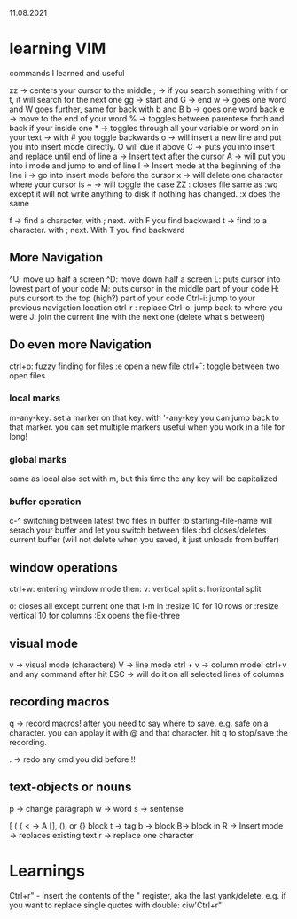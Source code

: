 11.08.2021

# learning VIM



commands I learned and useful


zz -> centers your cursor to the middle
; -> if you search something with f or t, it will search for the next one
gg -> start and G -> end
w -> goes one word and W goes further, same for back with b and B
b -> goes one word back
e -> move to the end of your word
% -> toggles between parentese forth and back if your inside one
\* -> toggles through all your variable or word on in your text -> with  # you toggle backwards
o -> will insert a new line and put you into insert mode directly. O will due it above
C -> puts you into insert and replace until end of line
a -> Insert text after the cursor
A -> will put you into i mode and jump to end of line
I -> Insert mode at the beginning of the line
i -> go into insert mode before the cursor
x -> will delete one character where your cursor is
~ -> will toggle the case
ZZ : closes file same as :wq except it will not write anything to disk if nothing has changed. :x does the same

f -> find a character, with ; next. with F you find backward
t -> find to a character. with ; next. With T you find backward

## More Navigation
^U: move up half a screen
^D: move down half a screen
L: puts cursor into lowest part of your code
M: puts cursor in the middle part of your code
H: puts cursort to the top (high?) part of your code
Ctrl-i: jump to your previous navigation location
ctrl-r : replace
Ctrl-o: jump back to where you were
J: join the current line with the next one (delete what's between)

## Do even more Navigation
ctrl+p: fuzzy finding for files
:e open a new file
ctrl+ˆ: toggle between two open files 
### local marks
m-any-key: set a marker on that key. with '-any-key you can jump back to that marker. you can set multiple markers
	useful when you work in a file for long!
### global marks
same as local also set with m, but this time the any key will be capitalized
### buffer operation
c-^ switching between latest two files in buffer
:b starting-file-name <tab> will serach your buffer and let you switch between files
:bd closes/deletes current buffer (will not delete when you saved, it just unloads from buffer)
## window operations
ctrl+w: entering window mode
then:
v: vertical split
s: horizontal split

o: closes all except current one that I-m in
:resize 10 for 10 rows or :resize vertical 10 for columns
:Ex opens the file-three

## visual mode
v -> visual mode (characters)
V -> line mode
ctrl + v -> column mode!
ctrl+v and any command after hit ESC -> will do it on all selected lines of columns

## recording macros
q -> record macros! after you need to say where to save. e.g. safe on a character. you can applay it with @ and that character. hit q to stop/save the recording.


. -> redo any cmd you did before !!

## text-objects or nouns
p -> change paragraph
w -> word
s -> sentense

[ ( { <	   -> A [], (), or {} block
t -> tag
b -> block B-> block in
R -> Insert mode -> replaces existing text
r -> replace one character

# Learnings
Ctrl+r" - Insert the contents of the " register, aka the last yank/delete. e.g. if you want to replace single quotes with double: ciw'Ctrl+r"'
